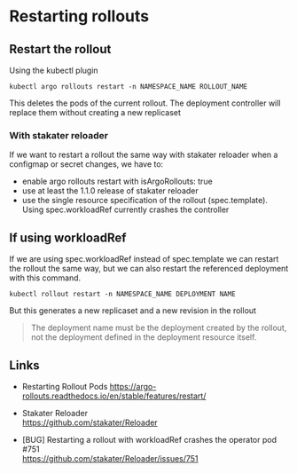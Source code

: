 # Restarting rollouts

## Restart the rollout

Using the kubectl plugin

```shell
kubectl argo rollouts restart -n NAMESPACE_NAME ROLLOUT_NAME
```

This deletes the pods of the current rollout. The deployment controller will replace them without creating a new replicaset

### With stakater reloader

If we want to restart a rollout the same way with stakater reloader when a configmap or secret changes, we have to:

- enable argo rollouts restart with isArgoRollouts: true
- use at least the 1.1.0 release of stakater reloader
- use the single resource specification of the rollout (spec.template). Using spec.workloadRef currently crashes the controller

## If using workloadRef

If we are using spec.workloadRef instead of spec.template we can restart the rollout the same way, but we can also restart the referenced deployment with this command.

```shell
kubectl rollout restart -n NAMESPACE_NAME DEPLOYMENT NAME
```

But this generates a new replicaset and a new revision in the rollout

> The deployment name must be the deployment created by the rollout, not the deployment defined in the deployment resource itself.

## Links

- Restarting Rollout Pods
<https://argo-rollouts.readthedocs.io/en/stable/features/restart/>

- Stakater Reloader  
<https://github.com/stakater/Reloader>

- [BUG] Restarting a rollout with workloadRef crashes the operator pod #751  
<https://github.com/stakater/Reloader/issues/751>
